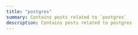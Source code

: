 ```yaml
---
title: "postgres"
summary: Contains posts related to `postgres`
description: Contains posts related to postgres
---
```

